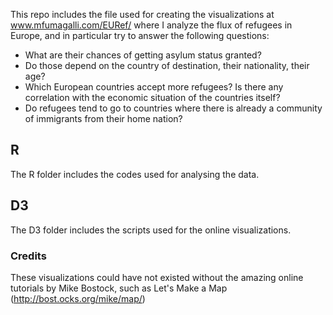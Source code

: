 This repo includes the file used for creating the visualizations at www.mfumagalli.com/EURef/
where I analyze the flux of refugees in Europe, and in particular try to answer the following questions: 

* What are their chances of getting asylum status granted?
* Do those depend on the country of destination, their nationality, their age?
* Which European countries accept more refugees? Is there any correlation with the economic situation of the countries itself?
* Do refugees tend to go to countries where there is already a community of immigrants from their home nation?

## R
The R folder includes the codes used for analysing the data.

## D3
The D3 folder includes the scripts used for the online visualizations.

### Credits
These visualizations could have not existed without the amazing online tutorials by Mike Bostock, such as Let's Make a Map (http://bost.ocks.org/mike/map/)
